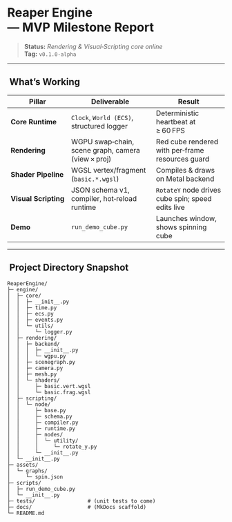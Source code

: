 # Reaper Engine — MVP Milestone Report

> **Status:** _Rendering & Visual‑Scripting core online_  
> **Tag:** `v0.1.0-alpha`

---

##  What’s Working

| Pillar | Deliverable | Result |
|--------|-------------|--------|
| **Core Runtime** | `Clock`, `World (ECS)`, structured logger | Deterministic heartbeat at ≥ 60 FPS |
| **Rendering** | WGPU swap‑chain, scene graph, camera (view × proj) | Red cube rendered with per‑frame resources guard |
| **Shader Pipeline** | WGSL vertex/fragment (`basic.*.wgsl`) | Compiles & draws on Metal backend |
| **Visual Scripting** | JSON schema v1, compiler, hot‑reload runtime | `RotateY` node drives cube spin; speed edits live |
| **Demo** | `run_demo_cube.py` | Launches window, shows spinning cube |

---


##  Project Directory Snapshot

```text
ReaperEngine/
├─ engine/
│  ├─ core/
│  │  ├─ __init__.py
│  │  ├─ time.py
│  │  ├─ ecs.py
│  │  ├─ events.py
│  │  └─ utils/
│  │     └─ logger.py
│  ├─ rendering/
│  │  ├─ backend/
│  │  │  ├─ __init__.py
│  │  │  └─ wgpu.py
│  │  ├─ scenegraph.py
│  │  ├─ camera.py
│  │  ├─ mesh.py
│  │  └─ shaders/
│  │     ├─ basic.vert.wgsl
│  │     └─ basic.frag.wgsl
│  ├─ scripting/
│  │  └─ node/
│  │     ├─ base.py
│  │     ├─ schema.py
│  │     ├─ compiler.py
│  │     ├─ runtime.py
│  │     ├─ nodes/
│  │     │  └─ utility/
│  │     │     └─ rotate_y.py
│  │     └─ __init__.py
│  └─ __init__.py
├─ assets/
│  └─ graphs/
│     └─ spin.json
├─ scripts/
│  ├─ run_demo_cube.py
│  └─ __init__.py
├─ tests/                 # (unit tests to come)
├─ docs/                  # (MkDocs scaffold)
└─ README.md
